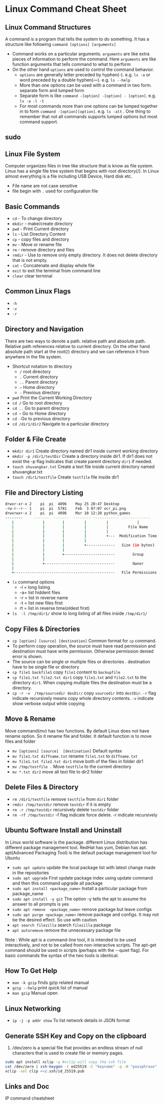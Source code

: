 # Linux Command Cheat Sheet

## Linux Command Structures

A command is a program that tells the system to do something. It has a structure like following
`command [options] [arguments]`

- Command works on a particular arguments. `arguments` are like extra pieces of information to perform the command. Here `arguments` are like  function arguments that tells command to what to perform
- On the other hand `options` are used to control the command behavior.
    - `options` are generally letter  preceded by hyphen(-). e.g. `ls -a`   or word preceded by a double hyphen(—). e.g. `ls --help`
    - More than one options can be used with a command in two form. separate form and lumped form
    - Separate form is like `command -[option] -[option] - [option]`. e.g. `ls -a -l -t`
    - For most commands more than one options can be lumped together in to form `command -[option][option]`. e.g.  `ls -alt` . One thing to remember that not all commands supports lumped options but most command  support.

## sudo

## Linux File System

Computer organizes files in  tree like structure that is know as file system. Linux has a single file tree system that begins with root directory(/). In Linux almost everything is a file including USB Device, Hard disk etc. 

- File name are not case sensitive
- file begin with `.` used for configuration file

## Basic Commands

- `cd` - To change directory
- `mkdir` - make/create directory
- `pwd` - Print Current directory
- `ls` - List Directory Content
- `cp` -  copy files and directory
- `mv` - Move or rename file
- `rm` - remove directory and files
- `rmdir` - Use to remove only empty directory. It does not delete directory that is not empty.
- `cat` - Concatenate and display whole file
- `exit` to exit the terminal from command line
- `clear` clear terminal

## Common Linux Flags

- `-h`
- `-v`
- `-r`

## Directory and Navigation

There are two ways to denote a path. relative path and absolute path. Relative path references relative to current directory. On the other hand absolute path start at the root(/) directory and we can reference it from anywhere in the file system.

- Shortcut notation to directory
    - `/`   root directory
    - `.`   Current directory
    - `..` Parent directory
    - `~`   Home directory
    - `-`   Previous directory
- `pwd` Print the Current Working Directory
- `cd /` Go to root directory
- `cd ..` Go to parent directory
- `cd ~` Go to Home directory
- `cd -`Go to previous directory
- `cd /dir1/dir2`  Navigate to a particular directory

## Folder & File Create

- `mkdir dir1` Create directory named dir1  inside current working directory
- `mkdir -p /dir1/testDir`  Create a directory inside dir1. If dir1 does not exist the -p flag indicates that create parent directory `dir1` if needed.
- `touch shuvangkar.txt` Create a text file inside current directory named shuvangkar.txt
- `touch /dir1/testfile` Create `testfile`  file inside dir1

## File and Directory Listing

```bash
drwxr-xr-x 2 	pi 	pi 	4096 	May 25 20:47 Desktop
-rw-r--r-- 1 	pi 	pi 	5781 	Feb  3 07:07 ocr_pi.png
drwxrwxr-x 2 	pi 	pi 	4096 	Mar 10 12:20 python_games
--------     -------  -------  -------- ------------ -------------
   |             |        |         |         |             |
   |             |        |         |         |         File Name
   |             |        |         |         |
   |             |        |         |         +---  Modification Time
   |             |        |         |
   |             |        |         +-------------   Size (in bytes)
   |             |        |
   |             |        +-----------------------        Group
   |             |
   |             +--------------------------------        Owner
   |
   +----------------------------------------------   File Permissions
```

- `ls` command options
    - -l = long listing
    - -a= list hiddent files
    - -r = list in reverse name
    - -t = list new files first
    - rt = list in reverse time(oldest first)
- `ls  -l /tmp/dir1/` show to long listing of all files inside `/tmp/dir1/`

## Copy Files & Directories

- `cp [option] [source] [destination]` Common format for `cp` command.
- To perform copy operation, the source must have read permission and destination must have write permission. Otherwise permission denied error is shown.
- The source can be single or multiple files or directories . destination have to be single file or directory
- `cp file1 backfile1` copy `file1` content to `backupfile`
- `cp file1.txt file2.txt dir1` copy `file1.txt` and `file2.txt` to the directory `dir1`. When copying multiple files the destination must be a directory.
- `cp -r -v  /tmp/sourcedir desDir/` copy `sourcedir` into `destDir`. `-r` flag indicate recursively means copy whole directory contents. `-v` indicate show verbose output while copying

## Move & Rename

Move command(mv) has two functions. By default Linux does not have rename option. So it rename file and folder. It default function is to move files and folder

- `mv [options] [source]  [destination]` Default syntax
- `mv file1.txt diffname.txt` rename `file1.txt` to `diffname.txt`
- `mv file1.txt file2.txt dir1` move both of the files in folder dir1
- `mv /tmp/testfile .` Move `testfile` to the current directory
- `mv *.txt dir2` move all text file to dir2 folder

## Delete Files & Directory

- `rm /dir1/testfile` remove `testfile` from `dir1` folder
- `rmdir /tmp/testdir` remove `testdir` if it is empty
- `rm -r /tmp/testdir` recursively delete `testdir` folder
- `rm -rf /tmp/testdir` -f flag indicate force delete. -r indicate recursively

## Ubuntu Software Install and Uninstall

In Linux world software is the package. different Linux distribution has different package management tool. RedHat has yum, Debian has apt. apt(Advanced Packaging Tool) is the default package management tool for Ubuntu 

- `sudo apt update` update the local package list with latest change made in the repositories
- `sudo apt upgrade` First update package index using update command and then this command upgrade all package
- `sudo apt install <package_name>` Install a particular package from package_name
- `sudo apt install -y git` The option -y tells the apt to assume the answer to all prompts is yes
- `sudo apt remove  <package_name>` remove package but leave configs
- `sudo apt purge <package_name>` remove package and configs. It may not be the desired effect. So use with caution
- `apt search filezilla` search `filezilla` package
- `apt autoremove` remove the unnecessary package file

Note : While apt is a command-line tool, it is intended to be used interactively, and not to be called from non-interactive scripts. The apt-get command should be used in scripts (perhaps with the --quiet flag). For basic commands the syntax of the two tools is identical.

## How To Get Help

- `man -k gzip` finds gzip related manual
- `gzip --help`   print quick list of manual
- `man gzip` Manual open

## Linux Networking

- `ip -j -p addr show` To list network details in JSON format

## Generate SSH Key and Copy on the clipboard

1. /dev/zero is a special file that provides an endless stream of null characters that is used to create file or memory pages. 

```bash
sudo apt install xclip -y #xclip will copy the ssh file
cat /dev/zero | ssh-keygen -t ed25519 -C "keyname" -q -N "passphrase"
xclip -sel clip <~/.ssh/id_25519.pub

```

## Links and Doc

IP command cheatsheet

[](https://access.redhat.com/sites/default/files/attachments/rh_ip_command_cheatsheet_1214_jcs_print.pdf)